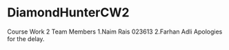 # DiamondHunterCW2
Course Work 2
Team Members
1.Naim Rais 023613
2.Farhan Adli 
Apologies for the delay.
